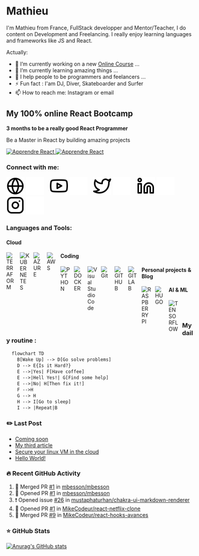 # Mathieu
I'm Mathieu from France, FullStack developper and Mentor/Teacher, I do content on Development and Freelancing. I really enjoy learning languages and frameworks like JS and React. 

<!--
**mbesson/mbesson** is a ✨ _special_ ✨ repository because its `README.md` (this file) appears on your GitHub profile.
-->
Actually:

- 🔭 I’m currently working on a new [Online Course][courses] ...
- 🌱 I’m currently learning amazing things ...
- 👯 I help people to be programmers and feelancers ...
- ⚡ Fun fact : I'am DJ, Diver, Skateboarder and Surfer
- 📫 How to reach me: Instagram or email

## My 100% online React Bootcamp

 <strong>
    3 months to be a really good React Programmer
  </strong>
  <p>
    Be a Master in React by building amazing projects
  </p>

  <a href="https://go.mikecodeur.com/react-mastery">
    <img 
      alt="Apprendre React"
      src="https://mikecodeur.com/mike/assets/courses/react-mastery.png"
    />
  </a>
 
  <a href="https://go.mikecodeur.com/react-mastery" >
    <img width="100"
      alt="Apprendre React"
      src="https://mikecodeur.com/mike/assets/mikecodeur-trans.png"
    />
  </a>


### Connect with me:

[![img_contact](./img/globe-light.svg)](https://mikecodeur.com#gh-light-mode-only)
[![img_contact](./img/globe-dark.svg)](https://mikecodeur.com#gh-dark-mode-only)
&nbsp;&nbsp;
[![img_contact](./img/youtube-light.svg)](https://go.mikecodeur.com/youtube#gh-light-mode-only)
[![img_contact](./img/youtube-dark.svg)](https://go.mikecodeur.com/youtube#gh-dark-mode-only)
&nbsp;&nbsp;
[![img_contact](./img/twitter-light.svg)](https://twitter.com/mikecodeur#gh-light-mode-only)
[![img_contact](./img/twitter-dark.svg)](https://twitter.com/mikecodeur#gh-dark-mode-only)
&nbsp;&nbsp;
[![img_contact](./img/linkedin-light.svg)](https://www.linkedin.com/company/mike-codeur/#gh-light-mode-only)
[![img_contact](./img/linkedin-dark.svg)](https://www.linkedin.com/company/mike-codeur/#gh-dark-mode-only)
&nbsp;&nbsp;
[![img_contact](./img/instagram-light.svg)](https://instagram.com/mikecodeur#gh-light-mode-only)
[![img_contact](./img/instagram-dark.svg)](https://instagram.com/mikecodeur#gh-dark-mode-only)

### Languages and Tools:

#### Cloud
[<img align="left" alt="TERRAFORM" width="25px" src="https://cdn.jsdelivr.net/gh/devicons/devicon/icons/terraform/terraform-original.svg" style="padding-right:11px;" />][youtubeplaylist]
[<img align="left" alt="KUBERNETES" width="26px" src="https://cdn.jsdelivr.net/gh/devicons/devicon/icons/kubernetes/kubernetes-plain.svg" style="padding-right:10px;" />][youtubeplaylist]
[<img align="left" alt="AZURE" width="25px" src="https://cdn.jsdelivr.net/gh/devicons/devicon/icons/azure/azure-original.svg" style="padding-right:11px;" />][youtubeplaylist]
[<img align="left" alt="AWS" width="25px" src="https://cdn.jsdelivr.net/gh/devicons/devicon/icons/amazonwebservices/amazonwebservices-original.svg" style="padding-right:11px;" />][youtubeplaylist]

#### Coding
[<img align="left" alt="PYTHON" width="26px" src="https://cdn.jsdelivr.net/gh/devicons/devicon/icons/python/python-original.svg" style="padding-right:10px;" />][youtubeplaylist]
[<img align="left" alt="DOCKER" width="25px" src="https://cdn.jsdelivr.net/gh/devicons/devicon/icons/docker/docker-original.svg" style="padding-right:11px;" />][youtubeplaylist]
[<img align="left" alt="Visual Studio Code" width="26px" src="https://cdn.jsdelivr.net/gh/devicons/devicon/icons/vscode/vscode-original.svg" style="padding-right:10px;" />][youtubeplaylist]
[<img align="left" alt="Git" width="26px" src="https://cdn.jsdelivr.net/gh/devicons/devicon/icons/git/git-original.svg" style="padding-right:10px;" />][youtubeplaylist]
[<img align="left" alt="GITHUB" width="26px" src="https://cdn.jsdelivr.net/gh/devicons/devicon/icons/github/github-original.svg" style="padding-right:10px;" />][youtubeplaylist]
[<img align="left" alt="GITLAB" width="26px" src="https://cdn.jsdelivr.net/gh/devicons/devicon/icons/gitlab/gitlab-original.svg" style="padding-right:10px;" />][youtubeplaylist]

#### Personal projects & Blog
[<img align="left" alt="RASPBERRYPI" width="26px" src="https://cdn.jsdelivr.net/gh/devicons/devicon/icons/raspberrypi/raspberrypi-original.svg" style="padding-right:10px;" />][youtubeplaylist]
[<img align="left" alt="HUGO" width="26px" src="https://cdn.jsdelivr.net/gh/devicons/devicon/icons/hugo/hugo-original.svg" style="padding-right:10px;" />][youtubeplaylist]

#### AI & ML
[<img align="left" alt="TENSORFLOW" width="26px" src="https://cdn.jsdelivr.net/gh/devicons/devicon/icons/tensorflow/tensorflow-original.svg" style="padding-right:10px;" />][youtubeplaylist]

<br />
<br />

### My daily routine :

```mermaid
  flowchart TD
    B[Wake Up] --> D[Go solve problems]
    D --> E{Is it Hard?}
    E -->|Yes| F[Have coffee]
    E -->|Hell Yes!| G[Find some help]
    E -->|No| H[Then fix it!]
    F -->H
    G --> H
    H --> I[Go to sleep]
    I --> |Repeat|B
```

### :pencil2: Last Post

<!-- BLOG-POST-LIST:START -->
- [Coming soon](https://thetechpretender.substack.com/p/coming-soon)
- [My third article](https://mbesson.github.io/posts/azure_network_architecture/)
- [Secure your linux VM in the cloud](https://mbesson.github.io/posts/secure_linux/)
- [Hello World!](https://mbesson.github.io/posts/about/)
<!-- BLOG-POST-LIST:END -->

### 🔥 Recent GitHub Activity
<!--START_SECTION:activity-->
1. 🎉 Merged PR [#1](https://github.com/mbesson/mbesson/pull/1) in [mbesson/mbesson](https://github.com/mbesson/mbesson)
2. 💪 Opened PR [#1](https://github.com/mbesson/mbesson/pull/1) in [mbesson/mbesson](https://github.com/mbesson/mbesson)
3. ❗️ Opened issue [#26](https://github.com/mustaphaturhan/chakra-ui-markdown-renderer/issues/26) in [mustaphaturhan/chakra-ui-markdown-renderer](https://github.com/mustaphaturhan/chakra-ui-markdown-renderer)
4. 💪 Opened PR [#1](https://github.com/MikeCodeur/react-netflix-clone/pull/1) in [MikeCodeur/react-netflix-clone](https://github.com/MikeCodeur/react-netflix-clone)
5. 🎉 Merged PR [#9](https://github.com/MikeCodeur/react-hooks-avances/pull/9) in [MikeCodeur/react-hooks-avances](https://github.com/MikeCodeur/react-hooks-avances)
<!--END_SECTION:activity-->

### ⭐ GitHub Stats

[![Anurag's GitHub stats](https://github-readme-stats.vercel.app/api?username=mbesson&show_icons=true&hide_border=false&title_color=3B1F94f&icon_color=FFE500&bg_color=09131B&text_color=ffffff&border_color=0c1a25)](https://github.com/anuraghazra/github-readme-stats)

[courses]: https://formations.mikecodeur.com
[website]: https://go.mikecodeur.com/blog
[insta]: https://go.mikecodeur.com/instagram
[Youtube]: https://go.mikecodeur.com/youtube
[youtubeplaylist]: https://www.youtube.com/channel/UC7BNBNLwMF8GjgXLDP8PWQw